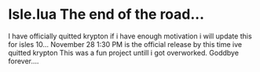 # Isle.lua The end of the road...
I have officially quitted krypton if i have enough motivation i will update this for isles 10...
November 28 1:30 PM is the official release by this time ive quitted krypton
This was a fun project untill i got overworked.
Goddbye forever....
